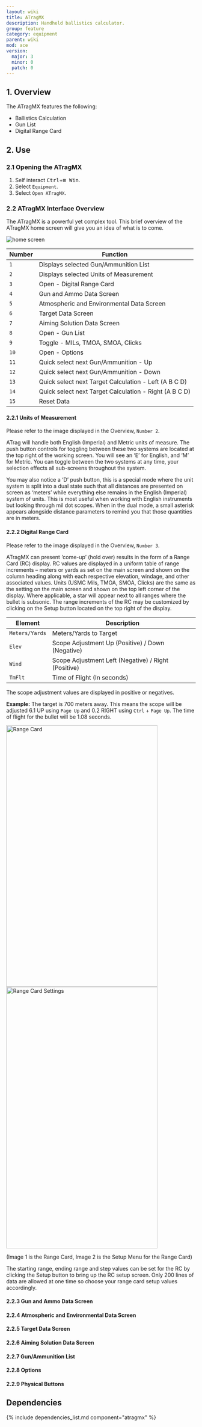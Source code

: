 ```yaml
---
layout: wiki
title: ATragMX
description: Handheld ballistics calculator.
group: feature
category: equipment
parent: wiki
mod: ace
version:
  major: 3
  minor: 0
  patch: 0
---
```


## 1. Overview

The ATragMX features the following:

- Ballistics Calculation
- Gun List
- Digital Range Card

## 2. Use
### 2.1 Opening the ATragMX

1. Self interact <kbd>Ctrl</kbd>+<kbd>⊞&nbsp;Win</kbd>.
2. Select `Equipment`.
3. Select `Open ATragMX`.

### 2.2 ATragMX Interface Overview

The ATragMX is a powerful yet complex tool. This brief overview of the ATragMX home screen will give you an idea of what is to come.

<img src="https://i.imgur.com/y4KzvAh.jpg" alt="home screen" />

Number |                                              Function |
------ | ----------------------------------------------------- |
`1`      | Displays selected Gun/Ammunition List
`2`      | Displays selected Units of Measurement
`3`      | Open - Digital Range Card
`4`      | Gun and Ammo Data Screen
`5`      | Atmospheric and Environmental Data Screen 
`6`      | Target Data Screen
`7`      | Aiming Solution Data Screen
`8`      | Open - Gun List
`9`      | Toggle - MILs, TMOA, SMOA, Clicks
`10`     | Open - Options
`11`     | Quick select next Gun/Ammunition - Up
`12`     | Quick select next Gun/Ammunition - Down
`13`     | Quick select next Target Calculation - Left (A B C D)
`14`     | Quick select next Target Calculation - Right (A B C D)
`15`     | Reset Data

#### 2.2.1 Units of Measurement

Please refer to the image displayed in the Overview, `Number 2`.

ATrag will handle both English (Imperial) and Metric units of measure. The push button controls for
toggling between these two systems are located at the top right of the working screen. You will
see an ‘E’ for English, and ‘M’ for Metric. You can toggle between the two systems at any time,
your selection effects all sub-screens throughout the system.

You may also notice a ‘D’ push button, this is a special mode where
the unit system is split into a dual state such that all distances are
presented on screen as ‘meters’ while everything else remains in the
English (Imperial) system of units. This is most useful when working
with English instruments but looking through mil dot scopes. When in
the dual mode, a small asterisk appears alongside distance
parameters to remind you that those quantities are in meters. 

#### 2.2.2 Digital Range Card

Please refer to the image displayed in the Overview, `Number 3`.

ATragMX can present ‘come-up’ (hold over) results in the form of a
Range Card (RC) display. RC values are displayed in a uniform table
of range increments – meters or yards as set on the main screen and
shown on the column heading along with each respective
elevation, windage, and other associated values. Units (USMC Mils,
TMOA, SMOA, Clicks) are the same as the setting on the main
screen and shown on the top left corner of the display. Where
applicable, a star will appear next to all ranges where the bullet is
subsonic. The range increments of the RC may be
customized by clicking on the Setup button located on the top right of
the display.

Element |                                              Description |
------ | ----------------------------------------------------- |
`Meters/Yards`      | Meters/Yards to Target
`Elev`              | Scope Adjustment Up (Positive) / Down (Negative)
`Wind`              | Scope Adjustment Left (Negative) / Right (Positive)
`TmFlt`             | Time of Flight (In seconds)

The scope adjustment values are displayed in positive or negatives.

<b>Example:</b> The target is 700 meters away. This means the scope will be adjusted 6.1 UP using `Page Up` and 0.2 RIGHT using `Ctrl` + `Page Up`. The time of flight for the bullet will be 1.08 seconds.


<div class="row">
        <div class="row">
            <div class="small-12 medium-6 columns">
                <img src="https://i.imgur.com/qFuDQnN.jpg" width="402" height="696" alt="Range Card" />
            </div>
            <div class="small-12 medium-6 columns">
                <img src="https://i.imgur.com/snq0L2P.jpg" width="402" height="696" alt="Range Card Settings" />
            </div>
        </div>
</div>


(Image 1 is the Range Card, Image 2 is the Setup Menu for the Range Card)

The starting range, ending range and step values can be set for the
RC by clicking the Setup button to bring up the RC setup screen. Only
200 lines of data are allowed at one time so choose your range card
setup values accordingly.

#### 2.2.3 Gun and Ammo Data Screen
#### 2.2.4 Atmospheric and Environmental Data Screen 
#### 2.2.5 Target Data Screen
#### 2.2.6 Aiming Solution Data Screen
#### 2.2.7 Gun/Ammunition List
#### 2.2.8 Options
#### 2.2.9 Physical Buttons


## Dependencies

{% include dependencies_list.md component="atragmx" %}
